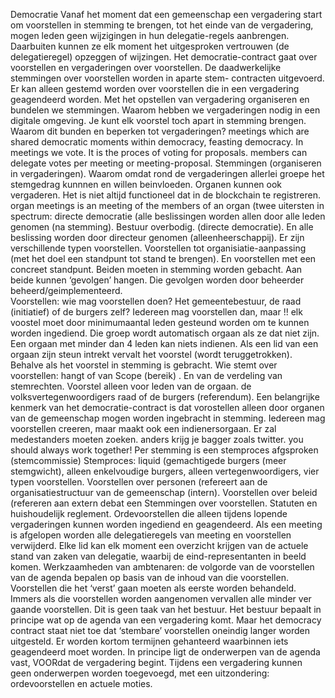 Democratie
Vanaf het moment dat een gemeenschap een vergadering start om voorstellen in stemming te brengen, tot het einde van de vergadering, mogen leden geen wijzigingen in hun delegatie-regels aanbrengen. Daarbuiten kunnen ze elk moment het uitgesproken vertrouwen (de delegatieregel) opzeggen of wijzingen.
Het democratie-contract gaat over voorstellen en vergaderingen over voorstellen. De daadwerkelijke stemmingen over voorstellen worden in aparte stem- contracten uitgevoerd. Er kan alleen gestemd worden over voorstellen die in een vergadering geagendeerd worden. Met het opstellen van vergadering organiseren en bundelen we stemmingen.
Waarom hebben we vergaderingen nodig in een digitale omgeving. Je kunt elk voorstel toch apart in stemming brengen. Waarom dit bunden en beperken tot vergaderingen?  meetings which are shared democratic moments within democracy, feasting democracy. In meetings we vote. It is the proces of voting for proposals.  members can delegate votes per meeting or meeting-proposal.
Stemmingen (organiseren in vergaderingen). Waarom omdat rond de vergaderingen allerlei groepe het stemgedrag kunnnen en willen beinvloeden.
Organen kunnen ook vergaderen. Het is niet altijd functioneel dat in de blockchain te registreren. organ meetings is an meeting of the members of an organ
(twee uitersten in spectrum:  directe democratie (alle beslissingen worden allen door alle leden genomen (na stemming).  Bestuur overbodig.  (directe democratie). En alle beslissing worden door directeur genomen (alleenheerschappij).
Er zijn verschillende typen voorstellen. Voorstellen tot organisiatie-aanpassing (met het doel een standpunt tot stand te brengen). En voorstellen met een concreet standpunt. Beiden moeten in stemming worden gebacht. Aan beide kunnen ‘gevolgen’ hangen. Die gevolgen worden door beheerder beheerd/geimplementeerd.  
Voorstellen: wie mag  voorstellen doen? Het gemeentebestuur, de raad (initiatief) of de burgers zelf? Iedereen mag voorstellen dan, maar !! elk voostel moet door minimumaantal leden gesteund worden om te kunnen worden ingediend.  Die groep wordt automatisch orgaan als ze dat niet zijn. Een orgaan met minder dan 4 leden kan niets indienen. Als een lid van een orgaan zijn steun intrekt vervalt het voorstel (wordt teruggetrokken). Behalve als het voorstel in stemming is gebracht.
Wie stemt over voorstellen: hangt of van Scope (bereik)  . En van de verdeling van stemrechten. Voorstel alleen voor leden van de orgaan. de volksvertegenwoordigers raad of de burgers (referendum).
Een belangrijke kenmerk van het democratie-contract is dat vorostellen alleen door organen van de gemeenschap mogen worden ingebracht in stemming. Iedereen mag voorstellen creeren, maar maakt ook een indienersorgaan. Er zal medestanders moeten zoeken.  anders krijg je bagger zoals twitter. you should always work together!
Per stemming is een stemproces afgsproken (stemcommissie) Stemproces: liquid (gemachtigede burgers (meer stemgwicht), alleen enkelvoudige burgers, alleen vertegenwoordigers,
vier typen voorstellen. Voorstellen over personen (refereert aan de organisatiestructuur van de gemeenschap (intern). Voorstellen over beleid (refereren aan extern debat een Stemmingen over voorstellen. Statuten en huishoudelijk reglement. Ordevoorstellen die alleen tijdens lopende vergaderingen kunnen worden ingediend en geagendeerd.
Als een meeting is afgelopen worden alle delegatieregels van meeting en voorstellen verwijderd.
Elke lid kan elk moment een overzicht krijgen van de actuele stand van zaken van delegatie, waarbij de eind-representanten in beeld komen.
Werkzaamheden van ambtenaren:  de volgorde van de voorstellen van de agenda bepalen op basis van de inhoud van die voorstellen. Voorstellen die het ‘verst’ gaan moeten als eerste worden behandeld. Immers als die voorstellen worden aangenomen vervallen alle minder ver gaande voorstellen.  Dit is geen taak van het bestuur. Het bestuur bepaalt in principe wat op de agenda van een vergadering komt. Maar het democracy contract staat niet toe dat ‘stembare’ voorstellen oneindig langer worden uitgesteld. Er worden kortom termijnen gehanteerd waarbinnen iets geagendeerd moet worden.
In principe ligt de onderwerpen van de agenda vast, VOORdat de vergadering begint. Tijdens een vergadering kunnen geen onderwerpen worden toegevoegd, met een uitzondering: ordevoorstellen en actuele moties.
